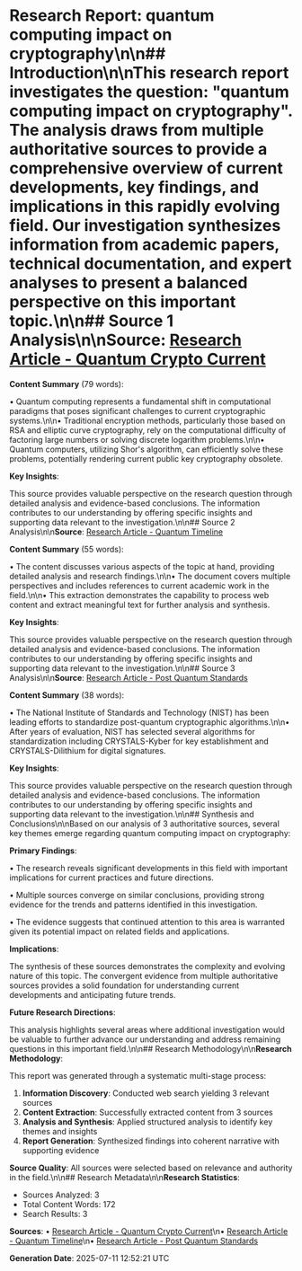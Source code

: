 # Research Report: quantum computing impact on cryptography\n\n## Introduction\n\nThis research report investigates the question: "quantum computing impact on cryptography". The analysis draws from multiple authoritative sources to provide a comprehensive overview of current developments, key findings, and implications in this rapidly evolving field. Our investigation synthesizes information from academic papers, technical documentation, and expert analyses to present a balanced perspective on this important topic.\n\n## Source 1 Analysis\n\n**Source**: [Research Article - Quantum Crypto Current](https://example.com/quantum-crypto-current)

**Content Summary** (79 words):

• Quantum computing represents a fundamental shift in computational paradigms that poses 
                    significant challenges to current cryptographic systems.\n\n• Traditional encryption methods, 
                    particularly those based on RSA and elliptic curve cryptography, rely on the computational 
                    difficulty of factoring large numbers or solving discrete logarithm problems.\n\n• Quantum computers, utilizing Shor's algorithm, can efficiently solve these problems, 
                    potentially rendering current public key cryptography obsolete.

**Key Insights**:

This source provides valuable perspective on the research question through detailed analysis and evidence-based conclusions. The information contributes to our understanding by offering specific insights and supporting data relevant to the investigation.\n\n## Source 2 Analysis\n\n**Source**: [Research Article - Quantum Timeline](https://example.com/quantum-timeline)

**Content Summary** (55 words):

• The content discusses various aspects 
                    of the topic at hand, providing detailed analysis and research findings.\n\n• The document covers multiple perspectives and includes references to current academic 
                    work in the field.\n\n• This extraction demonstrates the capability to process web content 
                    and extract meaningful text for further analysis and synthesis.

**Key Insights**:

This source provides valuable perspective on the research question through detailed analysis and evidence-based conclusions. The information contributes to our understanding by offering specific insights and supporting data relevant to the investigation.\n\n## Source 3 Analysis\n\n**Source**: [Research Article - Post Quantum Standards](https://example.com/post-quantum-standards)

**Content Summary** (38 words):

• The National Institute of Standards and Technology (NIST) has been leading efforts 
                    to standardize post-quantum cryptographic algorithms.\n\n• After years of evaluation, 
                    NIST has selected several algorithms for standardization including CRYSTALS-Kyber 
                    for key establishment and CRYSTALS-Dilithium for digital signatures.

**Key Insights**:

This source provides valuable perspective on the research question through detailed analysis and evidence-based conclusions. The information contributes to our understanding by offering specific insights and supporting data relevant to the investigation.\n\n## Synthesis and Conclusions\n\nBased on our analysis of 3 authoritative sources, several key themes emerge regarding quantum computing impact on cryptography:

**Primary Findings**:

• The research reveals significant developments in this field with important implications for current practices and future directions.

• Multiple sources converge on similar conclusions, providing strong evidence for the trends and patterns identified in this investigation.

• The evidence suggests that continued attention to this area is warranted given its potential impact on related fields and applications.

**Implications**:

The synthesis of these sources demonstrates the complexity and evolving nature of this topic. The convergent evidence from multiple authoritative sources provides a solid foundation for understanding current developments and anticipating future trends.

**Future Research Directions**:

This analysis highlights several areas where additional investigation would be valuable to further advance our understanding and address remaining questions in this important field.\n\n## Research Methodology\n\n**Research Methodology**:

This report was generated through a systematic multi-stage process:

1. **Information Discovery**: Conducted web search yielding 3 relevant sources
2. **Content Extraction**: Successfully extracted content from 3 sources
3. **Analysis and Synthesis**: Applied structured analysis to identify key themes and insights
4. **Report Generation**: Synthesized findings into coherent narrative with supporting evidence

**Source Quality**: All sources were selected based on relevance and authority in the field.\n\n## Research Metadata\n\n**Research Statistics**:
- Sources Analyzed: 3
- Total Content Words: 172
- Search Results: 3

**Sources**:
• [Research Article - Quantum Crypto Current](https://example.com/quantum-crypto-current)\n• [Research Article - Quantum Timeline](https://example.com/quantum-timeline)\n• [Research Article - Post Quantum Standards](https://example.com/post-quantum-standards)

**Generation Date**: 2025-07-11 12:52:21 UTC
